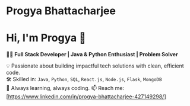 # Progya Bhattacharjee
# Hi, I'm Progya 👋

👩‍💻 **Full Stack Developer | Java & Python Enthusiast | Problem Solver**

💡 Passionate about building impactful tech solutions with clean, efficient code.  
🛠️ Skilled in: `Java`, `Python`, `SQL`, `React.js`, `Node.js`, `Flask`, `MongoDB`  
🎯 Always learning, always coding. 
📫 Reach me: [https://www.linkedin.com/in/progya-bhattacharjee-427149298/]
